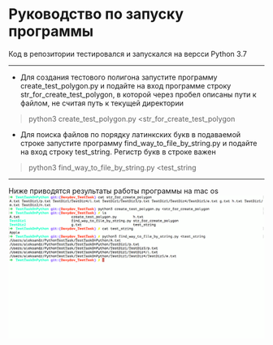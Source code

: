 **Руководство по запуску программы**
=====================

 Код в репозитории тестировался и запускался на версси Python 3.7
 ***
 * Для создания тестового полигона запустите программу create_test_polygon.py и подайте на вход программе строку str_for_create_test_polygon, в которой через пробел описаны пути к файлом, не считая путь к текущей директории
 >python3 create_test_polygon.py <str_for_create_test_polygon
 * Для поиска файлов по порядку латинкских букв в подаваемой строке запустите программу find_way_to_file_by_string.py и подайте на вход строку test_string. Регистр букв в строке важен
 >python3 find_way_to_file_by_string.py <test_string
 ***
 Ниже приводятся результаты работы программы на mac os
![screenshot of sample](https://github.com/SpceForMind/images/blob/master/Запуск%20тестового%20задания.png)

